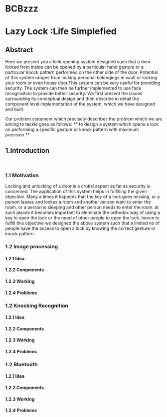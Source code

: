 # BCBzzz



# Lazy Lock :Life Simplefied

## Abstract

Here we present you a lock opening system designed such that a door locked from inside can be opened by a particular hand gesture or a particular knock pattern performed on the other side of the door. Potential of this system ranges from locking personal belongings in vault or locking your room or even house door.This system can be very useful for providing security. The system can then be further implemented to use face recognisition to provide better security. We first present the issues surrounding its conceptual design and then describe in detail the component level implementation of the system, which we have designed and built. 

Our problem statement which precisely describes the problem which we are aiming to tackle goes as follows: 
** to design a system which opens a lock on performing a specific gesture or knock pattern with maximum precision.**

## 1.Introduction
</br>

### 1.1 Motivation
Locking and unlocking of a door is a crutial aspect as far as security is concerned. The application of this system helps in fulfilling the given objective. Many a times it happens that the key of a lock goes missing, or a person leaves and lockes a room and another person want to enter the room, or a person is sleeping and other person needs to enter the room. at such places it becomes important to eleminate the orthodox way of using a key to open the lock or the need of other people to open the lock. hence to fulfill this objective we designed the above system such that a limited no of people have the access to open a lock by knowing the correct gesture or knock pattern. 

### 1.2 Image processing
#### 1.2.1 Idea
#### 1.2.2 Components
#### 1.2.3 Working
#### 1.2.4 Problems


### 1.2 Knocking Recognition
#### 1.2.1 Idea
#### 1.2.2 Components
#### 1.2.3 Working
#### 1.2.4 Problems


### 1.2 Bluetooth
#### 1.2.1 Idea
#### 1.2.2 Components
#### 1.2.3 Working
#### 1.2.4 Problems


